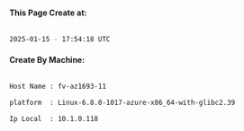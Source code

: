 
   
#### This Page Create at:

```bash

2025-01-15 - 17:54:18 UTC

```

#### Create By Machine:

```bash

Host Name : fv-az1693-11

platform  : Linux-6.8.0-1017-azure-x86_64-with-glibc2.39

Ip Local  : 10.1.0.118

```

